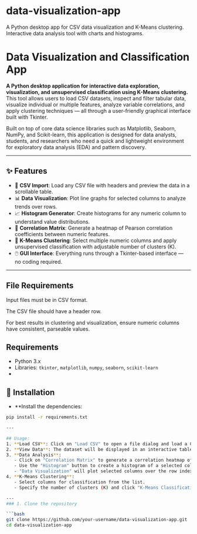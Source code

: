 # data-visualization-app
A Python desktop app for CSV data visualization and K-Means clustering. Interactive data analysis tool with charts and histograms.
# Data Visualization and Classification App

**A Python desktop application for interactive data exploration, visualization, and unsupervised classification using K-Means clustering.**  
This tool allows users to load CSV datasets, inspect and filter tabular data, visualize individual or multiple features, analyze variable correlations, and apply clustering techniques — all through a user-friendly graphical interface built with Tkinter.

Built on top of core data science libraries such as Matplotlib, Seaborn, NumPy, and Scikit-learn, this application is designed for data analysts, students, and researchers who need a quick and lightweight environment for exploratory data analysis (EDA) and pattern discovery.

---

## ✨ Features

- 📁 **CSV Import**: Load any CSV file with headers and preview the data in a scrollable table.
- 📊 **Data Visualization**: Plot line graphs for selected columns to analyze trends over rows.
- 📈 **Histogram Generator**: Create histograms for any numeric column to understand value distributions.
- 🔗 **Correlation Matrix**: Generate a heatmap of Pearson correlation coefficients between numeric features.
- 🧠 **K-Means Clustering**: Select multiple numeric columns and apply unsupervised classification with adjustable number of clusters (K).
- 🖱️ **GUI Interface**: Everything runs through a Tkinter-based interface — no coding required.

---
## File Requirements
Input files must be in CSV format.

The CSV file should have a header row.

For best results in clustering and visualization, ensure numeric columns have consistent, parseable values.

## Requirements

- Python 3.x
- Libraries: `tkinter`, `matplotlib`, `numpy`, `seaborn`, `scikit-learn`
- 
## 🔧 Installation
- **Install the dependencies:
```bash
pip install -r requirements.txt

---

## Usage:
1. **Load CSV**: Click on "Load CSV" to open a file dialog and load a CSV file into the app.
2. **View Data**: The dataset will be displayed in an interactive table where you can inspect the contents.
3. **Data Analysis**: 
   - Click on "Correlation Matrix" to generate a correlation heatmap of numeric columns.
   - Use the "Histogram" button to create a histogram of a selected column.
   - "Data Visualization" will plot selected columns over the row index.
4. **K-Means Clustering**: 
   - Select columns for classification from the list.
   - Specify the number of clusters (K) and click "K-Means Classification" to perform clustering and visualize the results.

---
### 1. Clone the repository

```bash
git clone https://github.com/your-username/data-visualization-app.git
cd data-visualization-app
